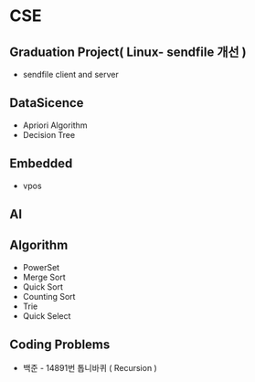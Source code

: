 # CSE
## Graduation Project( Linux- sendfile 개선 )
* sendfile client and server
## DataSicence
* Apriori Algorithm
* Decision Tree
## Embedded
* vpos
## AI
## Algorithm
* PowerSet
* Merge Sort
* Quick Sort
* Counting Sort
* Trie
* Quick Select
## Coding Problems
* 백준 - 14891번 톱니바퀴 ( Recursion )

